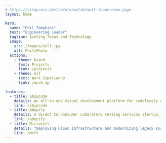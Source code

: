```yaml
---
# https://vitepress.dev/reference/default-theme-home-page
layout: home

hero:
  name: "Phil Tompkins"
  text: "Engineering Leader"
  tagline: Scaling Teams and Technology
  image:
    src: /images/self.jpg
    alt: PhilsPhoto
  actions:
    - theme: brand
      text: Projects
      link: /projects
    - theme: alt
      text: Work Experience
      link: /work-xp

features:
  - title: Shipcode
    details: An all-in-one visual development platform for codelessly creating, managing, and publishing apps and websites; built on Knative microservices and event driven architecture.
    link: /shipcode
  - title: Adapify
    details: A direct to consumer Laboratory testing services startup, with an AI recommendation engine, for user specific remediations based on their test results.
    link: /adapify
  - title: Microsoft
    details: "Deploying Cloud infrastructure and modernizing legacy systems, for enterprise organizations including: Netflix, Sands Casino, 3M, Nielsen, Adobe, Nokia, and more."
    link: /msft
---
```


